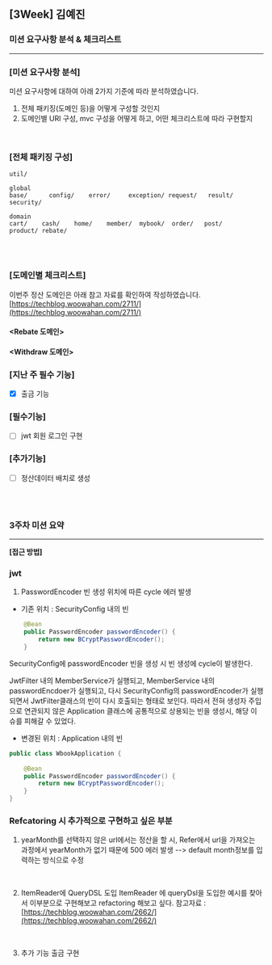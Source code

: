 ## [3Week] 김예진

### 미션 요구사항 분석 & 체크리스트

---

### [미션 요구사항 분석]
미션 요구사항에 대하여 아래 2가지 기준에 따라 분석하였습니다. 
1. 전체 패키징(도메인 등)을 어떻게 구성할 것인지
2. 도메인별 URl 구성, mvc 구성을 어떻게 하고, 어떤 체크리스트에 따라 구현할지

<br>

### [전체 패키징 구성]

```
util/

global
base/      config/    error/     exception/ request/   result/    security/ 

domain
cart/    cash/    home/    member/  mybook/  order/   post/    product/ rebate/  


```
<br>

### [도메인별 체크리스트]

이번주 정산 도메인은 아래 참고 자료를 확인하여 작성하였습니다.  
[https://techblog.woowahan.com/2711/](https://techblog.woowahan.com/2711/)  

#### **<Rebate 도메인>**
#### **<Withdraw 도메인>**


### [지난 주 필수 기능]
- [x] 출금 기능 


### [필수기능]
- [ ] jwt 회원 로그인 구현


### [추가기능]
- [ ] 정산데이터 배치로 생성


<br>
<br> 

### 3주차 미션 요약

---

**[접근 방법]**

### jwt

1. PasswordEncoder 빈 생성 위치에 따른 cycle 에러 발생
- 기존 위치 : SecurityConfig 내의 빈
```java
    @Bean
    public PasswordEncoder passwordEncoder() {
        return new BCryptPasswordEncoder();
    }

```

SecurityConfig에 passwordEncoder 빈을 생성 시 빈 생성에 cycle이 발생한다.

JwtFilter 내의 MemberService가 실행되고, MemberService 내의 passwordEncdoer가 실행되고, 다시 SecurityConfig의 passwordEncoder가 실행되면서 JwtFilter클래스의 빈이 다시 호출되는 형태로 보인다.
따라서 전혀 생성자 주입으로 연관되지 않은 Application 클래스에 공통적으로 상용되는 빈을 생성시, 해당 이슈를 피해갈 수 있었다.

- 변경된 위치 : Application 내의 빈
```java
public class WbookApplication {
    
	@Bean
	public PasswordEncoder passwordEncoder() {
		return new BCryptPasswordEncoder();
	}
}
```




### Refcatoring 시 추가적으로 구현하고 싶은 부분  

1. yearMonth를 선택하지 않은 url에서는 정산을 할 시, Refer에서 url을 가져오는 과정에서 yearMonth가 없기 때문에 500 에러 발생
--> default month정보를 입력하는 방식으로 수정   
<br>


2. ItemReader에 QueryDSL 도입
ItemReader 에 queryDsl을 도입한 예시를 찾아서 이부분으로 구현해보고 refactoring 해보고 싶다.
참고자료 : [https://techblog.woowahan.com/2662/](https://techblog.woowahan.com/2662/)  
<br>

3. 추가 기능 출금 구현
